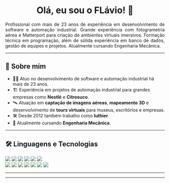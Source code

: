 <h1 align="center">Olá, eu sou o FLávio! 👋</h1>

<p align="justify">
Profissional com mais de 23 anos de experiência em desenvolvimento de software e automação industrial. Grande experiência com fotogrametria aérea e Matterport para criação de ambientes virtuais imersivos. Formação técnica em programação, além de sólida experiência em banco de dados, gestão de equipes e projetos. Atualmente cursando Engenharia Mecânica.
</p>

---

## 🚀 Sobre mim

- 👨‍💻 Atuo no desenvolvimento de software e automação industrial há mais de 23 anos.
- 🏗️ Experiência em projetos de automação industrial para grandes empresas como **Nestlé** e **Citrosuco**.
- 🛰️ Atuação em **captação de imagens aéreas**, **mapeamento 3D** e desenvolvimento de **tours virtuais** para museus, escritórios e empresas.
- 🛠️ Desde 2012 também trabalho como **luthier**.
- 🎯 Atualmente cursando **Engenharia Mecânica**.

---
## 🛠️ Linguagens e Tecnologias
<p align="left">
  <!-- Linguagens -->
  <img src="https://img.shields.io/badge/Javascript-F7DF1E?style=for-the-badge&logo=javascript&logoColor=black" />
  <img src="https://img.shields.io/badge/Typescript-3178C6?style=for-the-badge&logo=typescript&logoColor=white" />
  <img src="https://img.shields.io/badge/Node.js-339933?style=for-the-badge&logo=nodedotjs&logoColor=white" />
  <img src="https://img.shields.io/badge/React-20232A?style=for-the-badge&logo=react&logoColor=61DAFB" />
  <img src="https://img.shields.io/badge/React_Native-20232A?style=for-the-badge&logo=react&logoColor=61DAFB" />
  <img src="https://img.shields.io/badge/Tailwind_CSS-06B6D4?style=for-the-badge&logo=tailwindcss&logoColor=white" /><br>
  <img src="https://img.shields.io/badge/PHP-777BB4?style=for-the-badge&logo=php&logoColor=white" />
  <img src="https://img.shields.io/badge/Python-3776AB?style=for-the-badge&logo=python&logoColor=white" />
  <img src="https://img.shields.io/badge/HTML5-E34F26?style=for-the-badge&logo=html5&logoColor=white" />
  <img src="https://img.shields.io/badge/CSS3-1572B6?style=for-the-badge&logo=css3&logoColor=white" />



  <img src="https://img.shields.io/badge/PostgreSQL-4169E1?style=for-the-badge&logo=postgresql&logoColor=white" />
  <img src="https://img.shields.io/badge/MySQL-4479A1?style=for-the-badge&logo=mysql&logoColor=white" />
  <img src="https://img.shields.io/badge/SQL_Server-CC2927?style=for-the-badge&logo=microsoftsqlserver&logoColor=white" />
</p>

---
---
